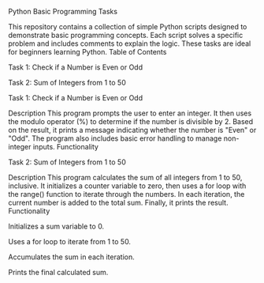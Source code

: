 Python Basic Programming Tasks

This repository contains a collection of simple Python scripts designed to demonstrate basic programming concepts. Each script solves a specific problem and includes comments to explain the logic. These tasks are ideal for beginners learning Python.
Table of Contents

Task 1: Check if a Number is Even or Odd

Task 2: Sum of Integers from 1 to 50


Task 1: Check if a Number is Even or Odd

Description
This program prompts the user to enter an integer. It then uses the modulo operator (%) to determine if the number is divisible by 2. Based on the result, it prints a message indicating whether the number is "Even" or "Odd". The program also includes basic error handling to manage non-integer inputs.
Functionality

Task 2: Sum of Integers from 1 to 50

Description
This program calculates the sum of all integers from 1 to 50, inclusive. It initializes a counter variable to zero, then uses a for loop with the range() function to iterate through the numbers. In each iteration, the current number is added to the total sum. Finally, it prints the result.
Functionality

Initializes a sum variable to 0.

Uses a for loop to iterate from 1 to 50.

Accumulates the sum in each iteration.

Prints the final calculated sum.


